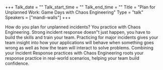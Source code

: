 +++
Talk_date = ""
Talk_start_time = ""
Talk_end_time = ""
Title = "Plan for Unplanned Work: Game Days with Chaos Engineering"
Type = "talk"
Speakers = ["mandi-walls"]
+++

How do you plan for unplanned incidents? You practice with Chaos Engineering. Strong incident response doesn"t just happen, you have to build the skills and train your team. Practicing for major incidents gives your team insight into how your applications will behave when something goes wrong as well as how the team will interact to solve problems. Combining your Incident Response practices with Chaos Engineering roots your response practice in real-world scenarios, helping your team build confidence.
